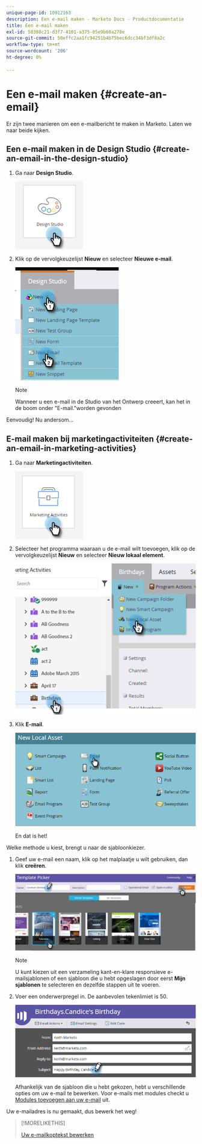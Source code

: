 ```yaml
---
unique-page-id: 10912163
description: Een e-mail maken - Marketo Docs - Productdocumentatie
title: Een e-mail maken
exl-id: 58388c21-d3f7-4101-a375-05e9b68a278e
source-git-commit: 50effc2aa1fc94251b4b75bec6dcc34bf3df8a2c
workflow-type: tm+mt
source-wordcount: '206'
ht-degree: 0%

---
```


# Een e-mail maken {#create-an-email}

Er zijn twee manieren om een e-mailbericht te maken in Marketo. Laten we naar beide kijken.

## Een e-mail maken in de Design Studio {#create-an-email-in-the-design-studio}

1. Ga naar **Design Studio**.

   ![](assets/create-an-email-1.png)

1. Klik op de vervolgkeuzelijst **Nieuw** en selecteer **Nieuwe e-mail**.

   ![](assets/create-an-email-2.png)

   >[!NOTE]
   >
   >Wanneer u een e-mail in de Studio van het Ontwerp creeert, kan het in de boom onder &quot;E-mail.&quot;worden gevonden

Eenvoudig! Nu andersom...

## E-mail maken bij marketingactiviteiten {#create-an-email-in-marketing-activities}

1. Ga naar **Marketingactiviteiten**.

   ![](assets/create-an-email-3.png)

1. Selecteer het programma waaraan u de e-mail wilt toevoegen, klik op de vervolgkeuzelijst **Nieuw** en selecteer **Nieuw lokaal element**.

   ![](assets/create-an-email-4.png)

1. Klik **E-mail**.

   ![](assets/create-an-email-5.png)

   En dat is het!

Welke methode u kiest, brengt u naar de sjabloonkiezer.

1. Geef uw e-mail een naam, klik op het malplaatje u wilt gebruiken, dan klik **creëren**.

   ![](assets/create-an-email-6.png)

   >[!NOTE]
   >
   >U kunt kiezen uit een verzameling kant-en-klare responsieve e-mailsjablonen of een sjabloon die u hebt opgeslagen door eerst **Mijn sjablonen** te selecteren en dezelfde stappen uit te voeren.

1. Voer een onderwerpregel in. De aanbevolen tekenlimiet is 50.

   ![](assets/create-an-email-7.png)

   Afhankelijk van de sjabloon die u hebt gekozen, hebt u verschillende opties om uw e-mail te bewerken. Voor e-mails met modules checkt u [Modules toevoegen aan uw e-mail](/help/marketo/product-docs/email-marketing/general/email-editor-2/add-modules-to-your-email.md) uit.

Uw e-mailadres is nu gemaakt, dus bewerk het weg!

>[!MORELIKETHIS]
>
>[Uw e-mailkoptekst bewerken](/help/marketo/product-docs/email-marketing/general/creating-an-email/edit-your-email-header.md)
